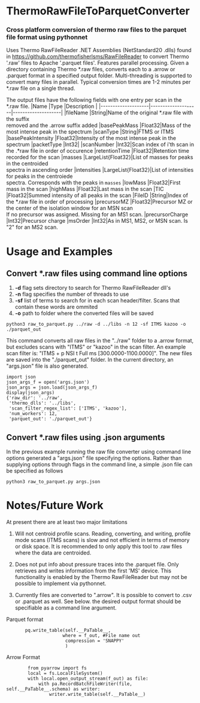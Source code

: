 # ThermoRawFileToParquetConverter

### Cross platform conversion of thermo raw files to the parquet file format using pythonnet

 Uses Thermo RawFileReader .NET Assemblies (NetStandard20 .dlls) found in https://github.com/thermofisherlsms/RawFileReader
 to convert Thermo '.raw' files to Apache '.parquet files'. Features parallel processing. Given a directory containing Thermo *.raw files, converts each to
 a .arrow or .parquet format in a specified output folder. Multi-threading is supported to convert many files in parallel. Typical conversion times are 1-2 minutes per *.raw file on a single thread. 
 
 The output files have the following fields with one entry per scan in the *.raw file. 
 |Name                |Type                |Description                    |
 |--------------------|--------------------|--------------------|
 |fileName            |String|Name of the original *.raw file with the suffix <br> removed and the .arrow suffix added
 |basePeakMass        |Float32|Mass of the most intense peak in the spectrum 
 |scanType            |String|FTMS or ITMS
 |basePeakIntensity   |Float32|Intensity of the most intense peak in the spectrum
 |packetType          |Int32|
 |scanNumber          |Int32|Scan index of i'th scan in the .*raw file in order of occurence
 |retentionTime       |Float32|Retention time recorded for the scan 
 |masses              |LargeList{Float32}|List of masses for peaks in the centroided <br> spectra in ascending order
 |intensities         |LargeList{Float32}|List of intensities for peaks in the centroiede <br> spectra. Corresponds with the peaks in `masses`
 |lowMass             |Float32|First mass in the scan
 |highMass            |Float32|Last mass in the scan
 |TIC                 |Float32|Summed intensity of all peaks in the scan
 |FileID              |String|Index of the *.raw file in order of processing
 |precursorMZ         |Float32|Precursor MZ or the center of the isolation window for an MSN scan <br> If no precursor was assigned. Missing for an MS1 scan.
 |precursorCharge     |Int32|Precursor charge
 |msOrder             |Int32|As in MS1, MS2, or MSN scan. Is "2" for an MS2 scan. 

 # Usage and Examples
 
 ## Convert *.raw files using command line options

1) <b>-d</b> flag sets directory to search for Thermo RawFileReader dll's
2) <b>-n</b> flag specifies the number of threads to use
3) <b>-sf</b> list of terms to search for in each scan header/filter. Scans that contain these words are ommited
4) <b>-o</b> path to folder where the converted files will be saved

```
python3 raw_to_parquet.py ../raw -d ../libs -n 12 -sf ITMS kazoo -o ./parquet_out
```

This command converts all raw files in the "../raw" folder to a .arrow format, but excludes scans with "ITMS" or "kazoo" in the scan filter. An example scan filter is:  "ITMS + p NSI t Full ms [300.0000-1100.0000]". The new files are saved into the "./parquet_out" folder. In the current directory, an "args.json" file is also generated. 

```
import json
json_args_f = open('args.json')
json_args = json.load(json_args_f)
display(json_args)
{'raw_dir': '../raw',
 'thermo_dlls': '../libs',
 'scan_filter_regex_list': ['ITMS', 'kazoo'],
 'num_workers': 12,
 'parquet_out': './parquet_out'}
```

## Convert *.raw files using .json arguments
In the previous example running the raw file converter using command line options generated a "args.json"
file specifying the options. Rather than supplying options through flags in the command line, a simple .json
file can be specified as follows

```
python3 raw_to_parquet.py args.json
```


 # Notes/Future Work
 At present there are at least two major limitations
 
 1) Will not centroid profile scans. Reading, converting, and writing, profile mode scans (ITMS scans)
    is slow and not efficient in terms of memory or disk space. It is recommended to only apply this tool to .raw files 
    where the data are centroided. 

 2) Does not put info about pressure traces into the .parquet file. Only retrieves and writes
    information from the first 'MS' device. This functionality is enabled by the Thermo RawFileReader but may not be possible to implement via pythonnet. 
    
 3) Currently files are converted to ".arrow". It is possible to convert to .csv or .parquet as well. See below. the desired output format should be specifiable as a command line argument. 
 
 
 Parquet format
 ```
        pq.write_table(self.__PaTable__, 
                      where = f_out, #File name out
                       compression = 'SNAPPY' 
                       )
```
Arrow Format
```
        from pyarrow import fs
        local = fs.LocalFileSystem()
        with local.open_output_stream(f_out) as file:
            with pa.RecordBatchFileWriter(file, self.__PaTable__.schema) as writer:
                writer.write_table(self.__PaTable__)
 ```
